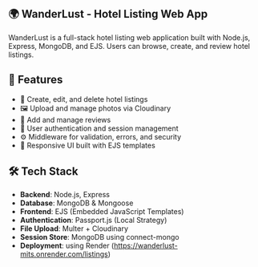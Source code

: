 ## 🌍 WanderLust - Hotel Listing Web App

WanderLust is a full-stack hotel listing web application built with Node.js, Express, MongoDB, and EJS. Users can browse, create, and review hotel listings.

## 🚀 Features

- 🏨 Create, edit, and delete hotel listings
- 🖼️ Upload and manage photos via Cloudinary
- 📝 Add and manage reviews
- 🔐 User authentication and session management
- ⚙️ Middleware for validation, errors, and security
- 📍 Responsive UI built with EJS templates

## 🛠️ Tech Stack

- **Backend**: Node.js, Express
- **Database**: MongoDB & Mongoose
- **Frontend**: EJS (Embedded JavaScript Templates)
- **Authentication**: Passport.js (Local Strategy)
- **File Upload**: Multer + Cloudinary
- **Session Store**: MongoDB using connect-mongo
- **Deployment**: using Render (https://wanderlust-mits.onrender.com/listings)
